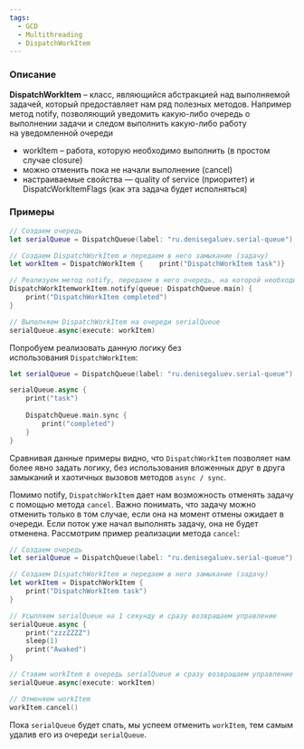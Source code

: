 ```yaml
---
tags:
  - GCD
  - Multithreading
  - DispatchWorkItem
---
```

### Описание
**DispatchWorkItem** – класс, являющийся абстракцией над выполняемой задачей, который предоставляет нам ряд полезных методов. Например метод notify, позволяющий уведомить какую-либо очередь о выполнении задачи и следом выполнить какую-либо работу на уведомленной очереди

- workItem – работа, которую необходимо выполнить (в простом случае closure)
- можно отменить пока не начали выполнение (cancel)
- настраиваемые свойства — quality of service (приоритет) и DispatcWorkItemFlags (как эта задача будет исполняться)
### Примеры
```swift
// Создаем очередь
let serialQueue = DispatchQueue(label: "ru.denisegaluev.serial-queue")

// Создаем DispatchWorkItem и передаем в него замыкание (задачу)
let workItem = DispatchWorkItem {    print("DispatchWorkItem task")}

// Реализуем метод notify, передаем в него очередь, на которой необходимо будет выполнить задачу после завершения выполнения этого 
DispatchWorkItemworkItem.notify(queue: DispatchQueue.main) {
	print("DispatchWorkItem completed")
}

// Выполняем DispatchWorkItem на очереди serialQueue
serialQueue.async(execute: workItem)
```
Попробуем реализовать данную логику без использования `DispatchWorkItem`:
```swift
let serialQueue = DispatchQueue(label: "ru.denisegaluev.serial-queue")

serialQueue.async {
	print("task")
	
	DispatchQueue.main.sync {
		print("completed")
	}
}
```
Сравнивая данные примеры видно, что `DispatchWorkItem` позволяет нам более явно задать логику, без использования вложенных друг в друга замыканий и хаотичных вызовов методов `async / sync`.

Помимо notify, `DispatchWorkItem` дает нам возможность отменять задачу с помощью метода `cancel`. Важно понимать, что задачу можно отменить только в том случае, если она на момент отмены ожидает в очереди. Если поток уже начал выполнять задачу, она не будет отменена. Рассмотрим пример реализации метода `cancel`:
```swift
// Создаем очередь
let serialQueue = DispatchQueue(label: "ru.denisegaluev.serial-queue")

// Создаем DispatchWorkItem и передаем в него замыкание (задачу)
let workItem = DispatchWorkItem {    
	print("DispatchWorkItem task")
}

// Усыпляем serialQueue на 1 секунду и сразу возвращаем управление
serialQueue.async {
	print("zzzZZZZ")
	sleep(1)
	print("Awaked")
}

// Ставим workItem в очередь serialQueue и сразу возвращаем управление
serialQueue.async(execute: workItem)

// Отменяем workItem
workItem.cancel()
```
Пока `serialQueue` будет спать, мы успеем отменить `workItem`, тем самым удалив его из очереди `serialQueue`.
